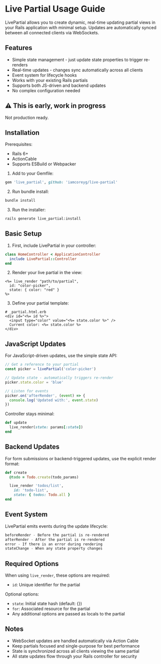 # Live Partial Usage Guide

LivePartial allows you to create dynamic, real-time updating partial views in your Rails application with minimal setup. Updates are automatically synced between all connected clients via WebSockets.

## Features
- Simple state management - just update state properties to trigger re-renders
- Real-time updates - changes sync automatically across all clients
- Event system for lifecycle hooks
- Works with your existing Rails partials
- Supports both JS-driven and backend updates
- No complex configuration needed

 ##  ⚠️ This is early, work in progress
 Not production ready.

## Installation
Prerequisites:
- Rails 6+
- ActionCable
- Supports ESBuild or Webpacker

1. Add to your Gemfile:
```ruby
gem 'live_partial', github: 'iamcoreyg/live-partial'
```

2. Run bundle install:
```bash
bundle install
```

3. Run the installer:
```bash
rails generate live_partial:install
```


## Basic Setup

1. First, include LivePartial in your controller:

```ruby
class HomeController < ApplicationController
  include LivePartial::Controller
end
```

2. Render your live partial in the view:

```erb
<%= live_render "path/to/partial",
  id: "color-picker",
  state: { color: "red" }
%>
```

3. Define your partial template:

```erb
# _partial.html.erb
<div id="<%= id %>">
  <input type="color" value="<%= state.color %>" />
  Current color: <%= state.color %>
</div>
```

## JavaScript Updates

For JavaScript-driven updates, use the simple state API:

```javascript
// Get a reference to your partial
const picker = livePartial('color-picker')

// Update state - automatically triggers re-render
picker.state.color = 'blue'

// Listen for events
picker.on('afterRender', (event) => {
  console.log('Updated with:', event.state)
})
```

Controller stays minimal:
```ruby
def update
  live_render(state: params[:state])
end
```

## Backend Updates

For form submissions or backend-triggered updates, use the explicit render format:

```ruby
def create
  @todo = Todo.create(todo_params)

  live_render 'todos/list',
    id: 'todo-list',
    state: { todos: Todo.all }
end
```

## Event System

LivePartial emits events during the update lifecycle:

```javascript
beforeRender - Before the partial is re-rendered
afterRender - After the partial is re-rendered
error - If there is an error during rendering
stateChange - When any state property changes
```

## Required Options

When using `live_render`, these options are required:
- `id`: Unique identifier for the partial

Optional options:
- `state`: Initial state hash (default: {})
- `for`: Associated resource for the partial
- Any additional options are passed as locals to the partial

## Notes
- WebSocket updates are handled automatically via Action Cable
- Keep partials focused and single-purpose for best performance
- State is synchronized across all clients viewing the same partial
- All state updates flow through your Rails controller for security
